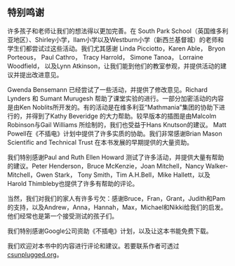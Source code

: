 ## 特别鸣谢

许多孩子和老师让我们的想法得以更加完善。在 South Park School（英国维多利亚地区）、Shirley小学，Ilam小学以及Westburn小学（新西兰基督城）的老师和学生们都尝试过这些活动。我们尤其感谢 Linda Picciotto，Karen Able， Bryon Porteous， Paul Cathro， Tracy Harrold， Simone Tanoa， Lorraine Woodfield， 以及Lynn Atkinson，让我们能到他们的教室参观，并提供活动的建议并提出改进意见。

Gwenda Bensemann 已经尝试了一些活动，并提供了修改意见。Richard Lynders 和 Sumant Murugesh 帮助了课堂实验的进行。一部分加密活动的内容是由Ken Noblits所开发的。有的活动是在维多利亚“Mathmania”集团的协助下进行的，并得到了Kathy Beveridge 的大力帮助。较早版本的插图是由Malcolm Robinson与Gail Williams 所绘制的，我们也受益于Hans Knutson的建议。 Matt Powell在《不插电》计划中提供了许多实质的协助。我们非常感谢Brian Mason Scientific and Technical Trust 在本书发展的早期提供的大量资助。

我们特别感谢Paul and Ruth Ellen Howard 测试了许多活动，并提供大量有帮助的建议。Peter Henderson，Bruce McKenzie，Joan Mitchell，Nancy Walker-Mitchell，Gwen Stark， Tony Smith，Tim A.H.Bell，Mike Hallett，以及Harold Thimbleby也提供了许多有帮助的评论。

当然，我们对我们的家人有许多亏欠：感谢Bruce，Fran，Grant，Judith和Pam的支持，以及Andrew，Anna，Hannah，Max，Michael和Nikki给我们的启发。他们经常也是第一个接受测试的孩子们。

我们特别感谢Google公司资助《不插电》计划，以及让这本书能免费下载。

我们欢迎对本书中的内容进行评论和建议。若要联系作者可透过[csunplugged.org](https://www.csunplugged.org)。

